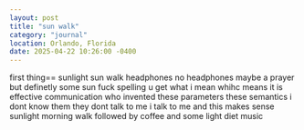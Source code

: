 ```yaml
---
layout: post
title: "sun walk"
category: "journal"
location: Orlando, Florida
date: 2025-04-22 10:26:00 -0400
---
```


first thing== sunlight
sun walk
headphones no headphones
maybe a prayer
but definetly some sun
fuck spelling
u get what i mean
whihc means it is effective communication
who invented these parameters these semantics i dont know them
they dont talk to me
i talk to me
and this makes sense
sunlight morning walk
followed by coffee and some light diet music

